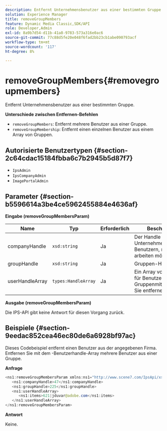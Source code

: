 ```yaml
---
description: Entfernt Unternehmensbenutzer aus einer bestimmten Gruppe.
solution: Experience Manager
title: removeGroupMembers
feature: Dynamic Media Classic,SDK/API
role: Developer,Admin
exl-id: 8a9b7d54-d11b-41a8-9783-573a316e0ac6
source-git-commit: 77c88d5fe20e048f6fad2bb23cb1abe090793acf
workflow-type: tm+mt
source-wordcount: '117'
ht-degree: 8%

---
```


# removeGroupMembers{#removegroupmembers}

Entfernt Unternehmensbenutzer aus einer bestimmten Gruppe.

**Unterschiede zwischen Entfernen-Befehlen**

* `removeGroupMembers`: Entfernt mehrere Benutzer aus einer Gruppe.
* `removeGroupMembership`: Entfernt einen einzelnen Benutzer aus einem Array von Gruppen.

## Autorisierte Benutzertypen {#section-2c64cdac15184fbba6c7b2945b5d87f7}

* `IpsAdmin`
* `IpsCompanyAdmin`
* `ImagePortalAdmin`

## Parameter {#section-b5596614a3be4ce5962455884e4636af}

**Eingabe (removeGroupMembersParam)**

| Name | Typ | Erforderlich | Beschreibung |
|---|---|---|---|
| companyHandle | `xsd:string` | Ja | Der Handle für das Unternehmen mit den Benutzern, mit denen Sie arbeiten möchten. |
| groupHandle | `xsd:string` | Ja | Gruppen-Handle. |
| userHandleArray | `types:HandleArray` | Ja | Ein Array von Handles für Benutzer, deren Gruppenmitgliedschaften Sie entfernen möchten. |

**Ausgabe (removeGroupMembersParam)**

Die IPS-API gibt keine Antwort für diesen Vorgang zurück.

## Beispiele {#section-9eedac852cea46ec80de6a6928bf97ac}

Dieses Codebeispiel entfernt einen Benutzer aus der angegebenen Firma. Entfernen Sie mit dem -Benutzerhandle-Array mehrere Benutzer aus einer Gruppe.

**Anfrage**

```java
<ns1:removeGroupMembersParam xmlns:ns1="http://www.scene7.com/IpsApi/xsd">
   <ns1:companyHandle>47</ns1:companyHandle>
   <ns1:groupHandle>225</ns1:groupHandle>
   <ns1:userHandleArray>
      <ns1:items>621|jduvar@adobe.com</ns1:items>
   </ns1:userHandleArray>
</ns1:removeGroupMembersParam>
```

**Antwort**

Keine.
